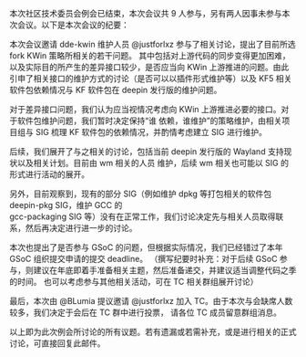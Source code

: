 本次社区技术委员会例会已结束，本次会议共 9 人参与，另有两人因事未参与本次会议。以下是本次会议的纪要：

本次会议邀请 dde-kwin 维护人员 @justforlxz 参与了相关讨论，提出了目前所选 fork KWin 策略所相关的若干问题。
其中包括对上游代码的同步变得更加困难，以及实际目的所产生的差异接口较少，是否应当向 KWin 上游推进的问题。由此
引申了相关接口的维护方式的讨论（是否可以以插件形式维护等）以及 KF5 相关软件包依赖情况与 KF 软件包在 deepin
发行版的维护问题。

对于差异接口问题，我们认为应当视情况考虑向 KWin 上游推进必要的接口。对于软件包维护问题，我们暂时决定保持“谁
依赖，谁维护”的策略维护，由相关项目组与 SIG 梳理 KF 软件包的依赖情况，并酌情考虑建立 SIG 进行维护。

后续，我们展开了与之相关的讨论，包括当前 deepin 发行版的 Wayland 支持现状以及相关计划。目前由 wm 相关的人员
维护，后续 wm 相关也可能以 SIG 的形式进行活动的展开。

另外，目前观察到，现有的部分 SIG（例如维护 dpkg 等打包相关的软件包 deepin-pkg SIG，维护 GCC 的  
gcc-packaging SIG 等）没有在正常工作，我们讨论决定先与相关人员取得联系，然后再决定进行进一步的讨论。

本次也提出了是否参与 GSoC 的问题，但根据实际情况，我们已经错过了本年 GSoC 组织提交申请的提交 deadline。
（撰写纪要时补充：对于后续 GSoC 参与，则建议在年底即着手准备相关主题，然后准备递交，并建议适当调整代码之季的时间。
也可以考虑参与其他相关活动，可在 TC 相关群组展开讨论）

最后，本次由 @BLumia 提议邀请 @justforlxz 加入 TC。由于本次与会缺席人数较多，我们决定于会后在 TC 群中进行投票，
请各位 TC 成员留意群组消息。

以上即为此次例会所讨论的所有议题。若有遗漏或若需补充，或是进行相关的正式讨论，可直接回复此邮件。
